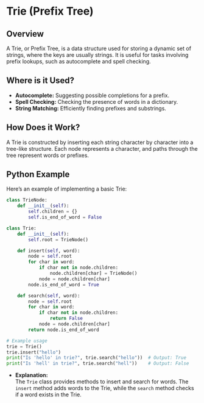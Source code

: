 # **Trie (Prefix Tree)**

## **Overview**

A Trie, or Prefix Tree, is a data structure used for storing a dynamic set of strings, where the keys are usually strings. It is useful for tasks involving prefix lookups, such as autocomplete and spell checking.

## **Where is it Used?**

- **Autocomplete:** Suggesting possible completions for a prefix.
- **Spell Checking:** Checking the presence of words in a dictionary.
- **String Matching:** Efficiently finding prefixes and substrings.

## **How Does it Work?**

A Trie is constructed by inserting each string character by character into a tree-like structure. Each node represents a character, and paths through the tree represent words or prefixes.

## **Python Example**

Here’s an example of implementing a basic Trie:

```python
class TrieNode:
    def __init__(self):
        self.children = {}
        self.is_end_of_word = False

class Trie:
    def __init__(self):
        self.root = TrieNode()

    def insert(self, word):
        node = self.root
        for char in word:
            if char not in node.children:
                node.children[char] = TrieNode()
            node = node.children[char]
        node.is_end_of_word = True

    def search(self, word):
        node = self.root
        for char in word:
            if char not in node.children:
                return False
            node = node.children[char]
        return node.is_end_of_word

# Example usage
trie = Trie()
trie.insert("hello")
print("Is 'hello' in trie?", trie.search("hello"))  # Output: True
print("Is 'hell' in trie?", trie.search("hell"))    # Output: False
```

- **Explanation:**  
  The `Trie` class provides methods to insert and search for words. The `insert` method adds words to the Trie, while the `search` method checks if a word exists in the Trie.

